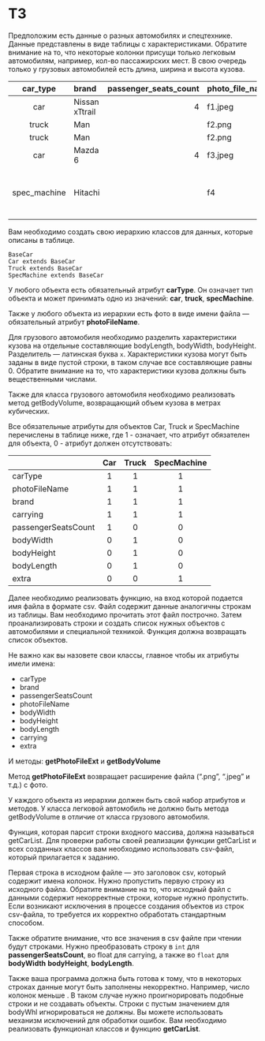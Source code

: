 # ТЗ

Предположим есть данные о разных автомобилях и спецтехнике.
Данные представлены в виде таблицы с характеристиками. Обратите
внимание на то, что некоторые колонки присущи только легковым
автомобилям, например, кол-во пассажирских мест. В свою очередь
только у грузовых автомобилей есть длина, ширина и высота кузова.


|   car_type   | brand          | passenger_seats_count | photo_file_name | body_whl | carrying | extra                           |
|:------------:|:---------------|----------------------:|:----------------|:--------:|---------:|:--------------------------------| 
|     car      | Nissan xTtrail |                     4 | f1.jpeg         |          |      2.5 |                                 |
|    truck     | Man            |                       | f2.png          | 8x3x2.5  |       20 |                                 |
|    truck     | Man            |                       | f2.png          |          |       20 |                                 |
|     car      | Mazda 6        |                     4 | f3.jpeg         |          |      2.5 |                                 |
| spec_machine | Hitachi        |                       | f4              |          |      1.2 | Легкая техника для уборки снега |

Вам необходимо создать свою иерархию классов для данных, которые
описаны в таблице.

    BaseCar
    Car extends BaseCar
    Truck extends BaseCar
    SpecMachine extends BaseCar

У любого объекта есть обязательный атрибут **carType**. Он означает
тип объекта и может принимать одно из значений: **car**, **truck**,
**specMachine**.

Также у любого объекта из иерархии есть фото в виде имени файла
— обязательный атрибут **photoFileName**.

Для грузового автомобиля необходимо разделить характеристики
кузова на отдельные составляющие bodyLength, bodyWidth,
bodyHeight. Разделитель — латинская буква ``x``. Характеристики кузова
могут быть заданы в виде пустой строки, в таком случае все
составляющие равны 0. Обратите внимание на то, что характеристики
кузова должны быть вещественными числами.

Также для класса грузового автомобиля необходимо реализовать
метод getBodyVolume, возвращающий объем кузова в метрах
кубических.

Все обязательные атрибуты для объектов Car, Truck и SpecMachine
перечислены в таблице ниже, где 1 - означает, что атрибут
обязателен для объекта, 0 - атрибут должен отсутствовать:


|                      |   Car   |  Truck   | SpecMachine |
|:---------------------|:-------:|:--------:|:-----------:| 
| carType              |    1    |    1     |      1      |
| photoFileName        |    1    |    1     |      1      |
| brand                |    1    |    1     |      1      |
| carrying             |    1    |    1     |      1      |
| passengerSeatsCount  |    1    |    0     |      0      |
| bodyWidth            |    0    |    1     |      0      |
| bodyHeight           |    0    |    1     |      0      |
| bodyLength           |    0    |    1     |      0      |
| extra                |    0    |    0     |      1      |

Далее необходимо реализовать функцию, на вход которой подается
имя файла в формате csv. Файл содержит данные аналогичны
строкам из таблицы. Вам необходимо прочитать этот файл построчно.
Затем проанализировать строки и создать список нужных объектов с
автомобилями и специальной техникой. Функция должна возвращать
список объектов.

Не важно как вы назовете свои классы, главное чтобы их атрибуты
имели имена:
* carType
* brand
* passengerSeatsCount
* photoFileName
* bodyWidth
* bodyHeight
* bodyLength
* carrying
* extra

И методы: **getPhotoFileExt** и **getBodyVolume**

Метод **getPhotoFileExt** возвращает расширение файла (“.png”, “.jpeg” и
т.д.) с фото.

У каждого объекта из иерархии должен быть свой набор атрибутов и
методов. У класса легковой автомобиль не должно быть метода
getBodyVolume в отличие от класса грузового автомобиля.

Функция, которая парсит строки входного массива, должна называться
getCarList. Для проверки работы своей реализации функции getCarList
и всех созданных классов вам необходимо использовать csv-файл,
который прилагается к заданию.

Первая строка в исходном файле — это заголовок csv, который
содержит имена колонок. Нужно пропустить первую строку из
исходного файла. Обратите внимание на то, что исходный файл с
данными содержит некорректные строки, которые нужно пропустить.
Если возникают исключения в процессе создания объектов из строк
csv-файла, то требуется их корректно обработать стандартным
способом.

Также обратите внимание, что все значения в csv файле при чтении
будут строками. Нужно преобразовать строку в `int` для
**passengerSeatsCount**, во float для carrying, а также во `float` для
**bodyWidth** **bodyHeight**, **bodyLength**.

Также ваша программа должна быть готова к тому, что в некоторых
строках данные могут быть заполнены некорректно. Например, число
колонок меньше . В таком случае нужно проигнорировать подобные
строки и не создавать объекты. Строки с пустым значением для
bodyWhl игнорироваться не должны. Вы можете использовать
механизм исключений для обработки ошибок.
Вам необходимо реализовать функционал классов и функцию
**getCarList**.